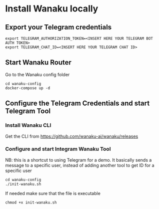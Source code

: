 # Install Wanaku locally


## Export your Telegram credentials

```
export TELEGRAM_AUTHORIZATION_TOKEN=<INSERT HERE YOUR TELEGRAM BOT AUTH TOKEN>
export TELEGRAM_CHAT_ID=<INSERT HERE YOUR TELEGRAM CHAT ID>
```

## Start Wanaku Router

Go to the Wanaku config folder

```
cd wanaku-config
docker-compose up -d
```

## Configure the Telegram Credentials and start Telegram Tool 

### Install Wanaku CLI

Get the CLI from https://github.com/wanaku-ai/wanaku/releases

### Configure and start Integram Wanaku Tool

NB: this is a shortcut to using Telegram for a demo. It basically sends a message to a specific user, instead of adding another tool to get ID for a specific user

```
cd wanaku-config
./init-wanaku.sh
```

If needed make sure that the file is executable
```
chmod +x init-wanaku.sh
```




